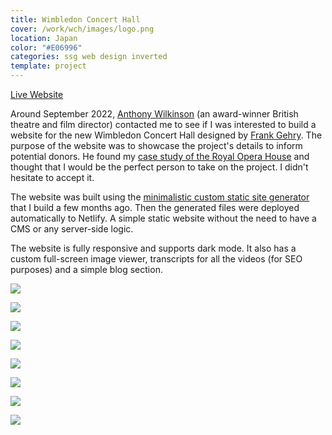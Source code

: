 ```yaml
---
title: Wimbledon Concert Hall
cover: /work/wch/images/logo.png
location: Japan
color: "#E06996"
categories: ssg web design inverted
template: project
---
```


<p class="align-center">
<a class="btn external" role="button" href="https://wimbledonconcerthall.co.uk/" target="_blank">Live Website</a>
</p>

Around September 2022, [Anthony Wilkinson](https://wimbledonmusicfestival.co.uk/founder-festival-director/) (an award-winner British theatre and film director) contacted me to see if I was interested to build a website for the new Wimbledon Concert Hall designed by [Frank Gehry](https://en.wikipedia.org/wiki/Frank_Gehry). The purpose of the website was to showcase the project's details to inform potential donors. He found my [case study of the Royal Opera House](/work/roh) and thought that I would be the perfect person to take on the project. I didn't hesitate to accept it.

The website was built using the [minimalistic custom static site generator](/blog/why-i-left-gatsby-and-built-my-own-tiny-static-site-generator) that I build a few months ago. Then the generated files were deployed automatically to Netlify. A simple static website without the need to have a CMS or any server-side logic.

The website is fully responsive and supports dark mode. It also has a custom full-screen image viewer, transcripts for all the videos (for SEO purposes) and a simple blog section.

![](/work/wch/images/1.jpg)

![](/work/wch/images/2.jpg)

![](/work/wch/images/3.jpg)

![](/work/wch/images/4.jpg)

![](/work/wch/images/5.jpg)

![](/work/wch/images/6.jpg)

![](/work/wch/images/7.jpg)

![](/work/wch/images/8.jpg)

